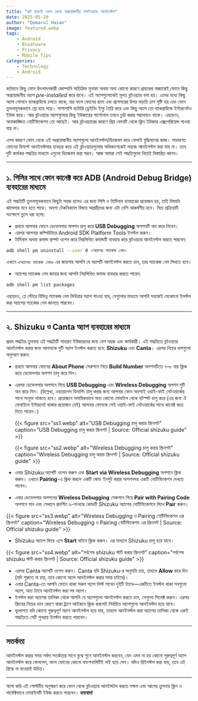 ```yaml
---
title: "রুট ছাড়াই ফোন থেকে অপ্রয়োজনীয় সফটওয়্যার আনইনস্টল"
date: 2025-05-20
author: "Qomarul Hasan"
image: featured.webp
tags:
    - Android
    - Bloatware
    - Privacy
    - Mobile Tips
categories:
    - Technology
    - Android
---
```


বর্তমানে কিছু ফোন উৎপাদনকারী কোম্পানি অতিরিক্ত মুনাফা অথবা অন্য কোনো কারণে গ্রাহকের অজান্তেই ফোনে কিছু অপ্রয়োজনীয় অ্যাপ *pre-installed* করে রাখে। এই অ্যাপগুলোকেই মূলত ব্লটওয়্যার বলা হয়। এদের মধ্যে কিছু অ্যাপ গোপনে ব্যাকগ্রাউন্ডে চলতে থাকে, যার ফলে ফোনের র‍্যাম এবং প্রসেসরের উপর বাড়তি চাপ সৃষ্টি হয় এবং ফোন তুলনামূলকভাবে স্লো হয়ে পড়ে। পাশাপাশি ব্যাটারি ড্রেইনিং ইস্যু তৈরি করে এবং কিছু অ্যাপ তো ব্যাকগ্রাউন্ডে ইন্টারনেটও ইউজ করে। আর ব্লটওয়্যার অ্যাপগুলোর কিছু ইউজারের পার্সোনাল তথ্যও চুরি করার সম্ভাবনাও থাকে। এছাড়াও, অনাকাঙ্ক্ষিত নোটিফিকেশন তো আছেই। আর ব্লটওয়্যারের কারণে প্রিয় ফোনটি থেকে ক্লিন ইউজার এক্সপেরিয়েন্স পাওয়া যায় না।

এসব কারণে ফোন থেকে এই অপ্রয়োজনীয় অ্যাপগুলো আনইনস্টল/ডিজেবল করে ফেলাই বুদ্ধিমানের কাজ। সাধারণত ফোনের ডিফল্ট আনইনস্টলার ব্যবহার করে এই ব্লটওয়্যারগুলোর অধিকাংশকেই সহজে আনইনস্টল করা যায় না। তবে দুটি কার্যকর পদ্ধতির মাধ্যমে এগুলো ডিজেবল করা সম্ভব। আজ আমরা সেই পদ্ধতিগুলো নিয়েই বিস্তারিত জানব।

---

## ১. পিসির সাথে ফোন কানেক্ট করে ADB (Android Debug Bridge) ব্যবহারের মাধ্যমে

এই পদ্ধতিটি তুলনামূলকভাবে কিছুটা সহজ হলেও এর জন্য পিসি ও টার্মিনাল ব্যবহারের প্রয়োজন হয়, তাই বিষয়টা ঝামেলার মনে হতে পারে। অবশ্য টেকনিক্যাল বিষয়ে আগ্রহীদের জন্য এটা বেশি আকর্ষণীয় হবে। নিচে প্রক্রিয়াটি সংক্ষেপে তুলে ধরা হলো:

- প্রথমে আপনার ফোনে ডেভেলপার অপশন চালু করে **USB Debugging** অপশনটি অন করে নিবেন।
- এরপর আপনার কম্পিউটারে Android SDK Platform Tools ইনস্টল করুন।
- টার্মিনাল অথবা কমান্ড প্রম্পট ওপেন করে নিম্নলিখিত কমান্ডটি ব্যবহার করে ব্লটওয়্যার আনইনস্টল করতে পারবেন:

```sh
adb shell pm uninstall --user 0 <অ্যাপের প্যাকেজ নেম>
````
এখানে `<অ্যাপের প্যাকেজ নেম>` এর জায়গায় আপনি যে অ্যাপটি আনইনস্টল করতে চান, তার প্যাকেজ নেম লিখতে হবে।
* অ্যাপের প্যাকেজ নেম জানার জন্য আপনি নিম্নলিখিত কমান্ড ব্যবহার করতে পারেন:

```sh
adb shell pm list packages
```
এছাড়াও, প্লে স্টোরে বিভিন্ন প্যাকেজ নেম ভিউয়ার অ্যাপ পাওয়া যায়, যেগুলোর মাধ্যমে আপনি সহজেই যেকোনো ইনস্টল করা অ্যাপের প্যাকেজ নেম জানতে পারবেন।

---

## ২. Shizuku ও Canta অ্যাপ ব্যবহারের মাধ্যমে

প্রথম পদ্ধতির তুলনায় এই পদ্ধতিটি সাধারণ ইউজারদের জন্য বেশ সহজ এবং কার্যকারী। এই পদ্ধতিতে ব্লটওয়্যার আনইনস্টল করার জন্য আপনাকে দুটি অ্যাপ ইনস্টল করতে হবে: **Shizuku** এবং **Canta**। এরপর নিচের ধাপগুলো অনুসরণ করুন:

* প্রথমে আপনার ফোনের **About Phone** সেকশনে গিয়ে **Build Number** অপশনটিতে ৭–৮ বার ক্লিক করে ডেভেলপার অপশন চালু করে নিন।
* এরপর ডেভেলপার অপশনে গিয়ে **USB Debugging** এবং **Wireless Debugging** অপশন দুটি অন করে নিন।
  (উল্লেখ্য, ওয়্যারলেস ডিবাগিং চালু করার জন্য আপনার ফোন অবশ্যই ওয়াই-ফাই নেটওয়ার্কের সাথে সংযুক্ত থাকতে হবে। প্রয়োজনে সাময়িকভাবে অন্য কোনো মোবাইল থেকে হটস্পট চালু করে (এর জন্য ঐ মোবাইলে ইন্টারনেট থাকার প্রয়োজন নেই) আপনার ফোনকে সেই ওয়াই-ফাই নেটওয়ার্কের সাথে কানেক্ট করে নিতে পারেন।)

  {{< figure src="ss1.webp" alt="USB Debugging চালু করার স্ক্রিনশট" caption="USB Debugging চালু করার স্ক্রিনশট | Source: Official shizuku guide" >}}

  {{< figure src="ss2.webp" alt="Wireless Debugging চালু করার স্ক্রিনশট" caption="Wireless Debugging চালু করার স্ক্রিনশট | Source: Official shizuku guide" >}}

* এবার Shizuku অ্যাপটি ওপেন করুন এবং **Start via Wireless Debugging** অপশনে ক্লিক করুন। এখানে **Pairing**-এ ক্লিক করলে একটি কোড ইনপুট করার অপশনসহ একটি নোটিফিকেশন দেখতে পাবেন।

* এবার ডেভেলপার অপশনের **Wireless Debugging** সেকশনে গিয়ে **Pair with Pairing Code** অপশনে যান এবং সেখানে প্রদর্শিত ৬-সংখ্যার কোডটি Shizuku অ্যাপের নোটিফিকেশনে লিখে **Pair** করুন।

{{< figure src="ss3.webp" alt="Wireless Debugging ও Pairing ণোটিফিকেশন এর স্ক্রিনশট" caption="Wireless Debugging ও Pairing ণোটিফিকেশন এর স্ক্রিনশট | Source: Official shizuku guide" >}}


* Shizuku অ্যাপে ফিরে এসে **Start** বাটনে ক্লিক করুন। এর মাধ্যমে Shizuku চালু হয়ে যাবে।


{{< figure src="ss4.webp" alt="সর্বশেষ shizuku স্টার্ট করার স্ক্রিনশট" caption="সর্বশেষ shizuku স্টার্ট করার স্ক্রিনশট | Source: Official shizuku guide" >}}

* এরপর Canta অ্যাপটি ওপেন করুন। Canta যদি Shizuku-র অনুমতি চায়, তাহলে **Allow** করে দিন (যদি শুরুতে না চায়, তবে কোনো অ্যাপ আনইনস্টল করার সময় চাইবে)।
* এবার Canta-তে আপনি ফোনে থাকা সকল অ্যাপ লিস্ট পাবেন দুইটি ট্যাবে—একটিতে ইনস্টল থাকা সবগুলো অ্যাপ, অন্য ট্যাবে আনইনস্টল করা সব অ্যাপ।
* ইনস্টল করা অ্যাপের তালিকা থেকে আপনি যে অ্যাপগুলো আনইনস্টল করতে চান, সেগুলো সিলেক্ট করুন। এরপর স্ক্রিনের নিচের ডান কোণে থাকা ট্র্যাশ আইকনে ক্লিক করলেই নির্বাচিত অ্যাপগুলো আনইনস্টল হয়ে যাবে।
* ভুলবশত যদি কোনো গুরুত্বপূর্ণ অ্যাপ আনইনস্টল হয়ে যায়, তাহলে আনইনস্টল করা অ্যাপের তালিকা থেকে একই পদ্ধতিতে সেটি পুনরায় ইনস্টল করতে পারবেন।

---

## সতর্কতা

আনইনস্টল করার সময় সর্বদা সতর্কতার সাথে বুঝে শুনে আনইনস্টল করবেন, যেন এমন না হয় কোনো গুরুত্বপূর্ণ অ্যাপ আনইনস্টল করে ফেললেন, ফলে ফোনের কোনো ফাংশনালিটিই নাই হয়ে গেল। যদিও রিইনস্টল করা যায়, তবে এই রিস্কে না যাওয়াই উচিত।

---

আশা করি এই পোস্টটির অনুস্মরণ করে ফোন থেকে ব্লটওয়্যার আনইন্সটল করতে সক্ষম এবং আগের তুলনায় ক্লিন ও পার্ফেক্টভাবে মোবাইলটি ইউজ করতে পারবেন।
**ধন্যবাদ!**